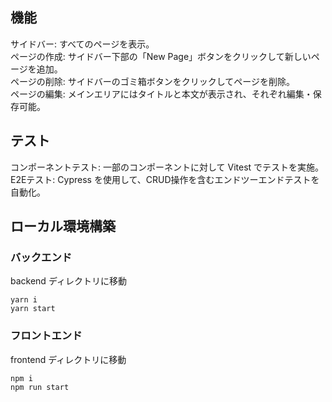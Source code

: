 ## 機能
サイドバー: すべてのページを表示。  
ページの作成: サイドバー下部の「New Page」ボタンをクリックして新しいページを追加。  
ページの削除: サイドバーのゴミ箱ボタンをクリックしてページを削除。  
ページの編集: メインエリアにはタイトルと本文が表示され、それぞれ編集・保存可能。  

## テスト
コンポーネントテスト: 一部のコンポーネントに対して Vitest でテストを実施。  
E2Eテスト: Cypress を使用して、CRUD操作を含むエンドツーエンドテストを自動化。  

## ローカル環境構築
### バックエンド
backend ディレクトリに移動  
```
yarn i  
yarn start
```

### フロントエンド
frontend ディレクトリに移動  
```
npm i  
npm run start
```
